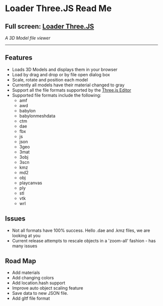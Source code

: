 Loader Three.JS Read Me
===

## Full screen: [Loader Three.JS ]( http://jaanga.github.io/cookbook-threejs/viewers/loader-threejs/ )

_A 3D Model file viewer_

***

## Features

* Loads 3D Models and displays them in your browser
* Load by drag and drop or by file open dialog box
* Scale, rotate and position each model
* Currently all models have their material changed to gray
* Support all the file formats supported by the [Three.js Editor]( http://threejs.org/editor/ )
* Supported file formats include the following:
	* amf
	* awd
	* babylon
	* babylonmeshdata
	* ctm
	* dae
	* fbx
	* js
	* json
	* 3geo
	* 3mat
	* 3obj
	* 3scn
	* kmz
	* md2
	* obj
	* playcanvas
	* ply
	* stl
	* vtk
	* wrl

## Issues

* Not all formats have 100% success. Hello .dae and .kmz files, we are looking at you
* Current release attempts to rescale objects in a 'zoom-all' fashion - has many issues

## Road Map

* Add materials
* Add changing colors
* Add location.hash support
* Improve auto object scaling feature
* Save data to new JSON file.
* Add gltf file format
 


